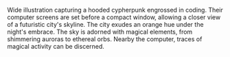 Wide illustration capturing a hooded cypherpunk engrossed in coding. Their computer screens are set before a compact window, allowing a closer view of a futuristic city's skyline. The city exudes an orange hue under the night's embrace. The sky is adorned with magical elements, from shimmering auroras to ethereal orbs. Nearby the computer, traces of magical activity can be discerned.
